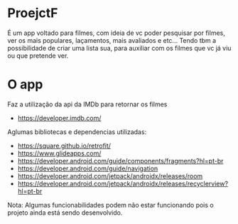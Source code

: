 # ProejctF
É um app voltado para filmes, com ideia de vc poder pesquisar por filmes, ver os mais populares, laçamentos, mais avaliados e etc...
Tendo tbm a possibilidade de criar uma lista sua, para auxiliar com os filmes que vc já viu ou que pretende ver.

# O app
Faz a utilização da api da IMDb para retornar os filmes
* https://developer.imdb.com/

Aglumas bibliotecas e dependencias utilizadas:
* https://square.github.io/retrofit/
* https://www.glideapps.com/
* https://developer.android.com/guide/components/fragments?hl=pt-br
* https://developer.android.com/guide/navigation
* https://developer.android.com/jetpack/androidx/releases/room
* https://developer.android.com/jetpack/androidx/releases/recyclerview?hl=pt-br


Nota: Algumas funcionabilidades podem não estar funcionando pois o projeto ainda está sendo desenvolvido.

